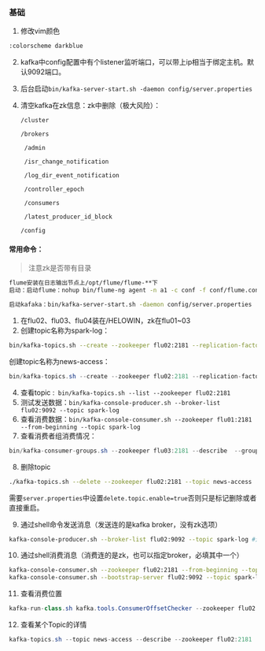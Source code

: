 ### 基础
1. 修改vim颜色
```sh
:colorscheme darkblue
```
2. kafka中config配置中有个listener监听端口，可以带上ip相当于绑定主机。默认9092端口。

3. 后台启动`bin/kafka-server-start.sh -daemon config/server.properties` 

4. 清空kafka在zk信息：zk中删除（极大风险）：

   `/cluster `

   `/brokers`

   ` /admin` 

   ` /isr_change_notification` 

   ` /log_dir_event_notification` 

   ` /controller_epoch` 

   ` /consumers` 

   ` /latest_producer_id_block` 

   `/config`

#### 常用命令：

> 注意zk是否带有目录

```sh
flume安装在日志输出节点上/opt/flume/flume-**下
启动：启动flume：nohup bin/flume-ng agent -n a1 -c conf -f conf/flume.conf &

启动kafaka：bin/kafka-server-start.sh -daemon config/server.properties 
```
1. 在flu02、flu03、flu04装在/HELOWIN，zk在flu01~03
2. 创建topic名称为spark-log： 
```sh
bin/kafka-topics.sh --create --zookeeper flu02:2181 --replication-factor 3 --partitions 3 --topic spark-log
```
创建topic名称为news-access：
```java
bin/kafka-topics.sh --create --zookeeper flu02:2181 --replication-factor 3 --partitions 3 --topic news-access
```
4. 查看topic :` bin/kafka-topics.sh --list --zookeeper flu02:2181`
5. 测试发送数据：`bin/kafka-console-producer.sh --broker-list flu02:9092 --topic spark-log`
6. 查看消费数据：`bin/kafka-console-consumer.sh --zookeeper flu01:2181 --from-beginning --topic spark-log`
7. 查看消费者组消费情况：
```java
bin/kafka-consumer-groups.sh --zookeeper flu03:2181 --describe  --group test-consumer-group1
```
8. 删除topic

```sh
./kafka-topics.sh --delete --zookeeper flu02:2181 --topic news-access （还需到zk /broker/topic下删除first目录）
```
需要`server.properties`中设置`delete.topic.enable=true`否则只是标记删除或者直接重启。

9. 通过shell命令发送消息（发送连的是kafka broker，没有zk选项）

```sh
kafka-console-producer.sh --broker-list flu02:9092 --topic spark-log #连接一个其他的也都会发送
```
10. 通过shell消费消息（消费连的是zk，也可以指定broker，必填其中一个）

```sh
kafka-console-consumer.sh --zookeeper flu02:2181 --from-beginning --topic news-access
kafka-console-consumer.sh --bootstrap-server flu02:9092 --topic spark-log # 连接一个broker，不代表就消费者一个,需要指定消费partition，则加上--partition
```
11. 查看消费位置

```java
kafka-run-class.sh kafka.tools.ConsumerOffsetChecker --zookeeper flu02:2181 --group testGroup
```
12. 查看某个Topic的详情

```java
kafka-topics.sh --topic news-access --describe --zookeeper flu02:2181
```
